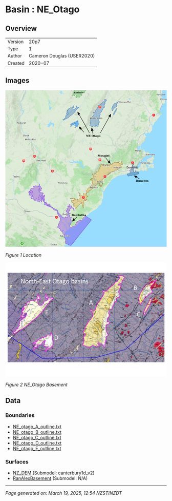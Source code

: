 # Basin : NE_Otago

## Overview
|         |                     |
|---------|---------------------|
| Version | 20p7           |
| Type    | 1        |
| Author  | Cameron Douglas (USER2020)            |
| Created | 2020-07           |


## Images
![](../images/basins/SI_se.png)

*Figure 1 Location*

![](../images/basins/ne_otago_basins_classification-page-001.jpg)

*Figure 2 NE_Otago Basement*


## Data
### Boundaries
- [NE_otago_A_outline.txt](../../velocity_modelling/Data/USER20_BASINS/NE_otago/NE_otago_A_outline.txt)
- [NE_otago_B_outline.txt](../../velocity_modelling/Data/USER20_BASINS/NE_otago/NE_otago_B_outline.txt)
- [NE_otago_C_outline.txt](../../velocity_modelling/Data/USER20_BASINS/NE_otago/NE_otago_C_outline.txt)
- [NE_otago_D_outline.txt](../../velocity_modelling/Data/USER20_BASINS/NE_otago/NE_otago_D_outline.txt)
- [NE_otago_E_outline.txt](../../velocity_modelling/Data/USER20_BASINS/NE_otago/NE_otago_E_outline.txt)

### Surfaces
- [NZ_DEM](../../velocity_modelling/Data/DEM/NZ_DEM_HD.in) (Submodel: canterbury1d_v2)
- [RanAlexBasement](../../velocity_modelling/Data/USER20_BASINS/ran-alex_proj_WGS84.in) (Submodel: N/A)

---
*Page generated on: March 19, 2025, 12:54 NZST/NZDT*

